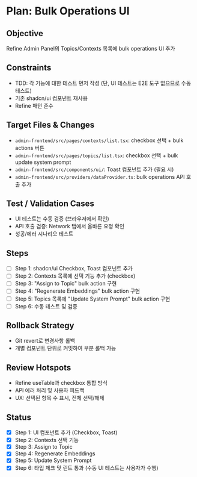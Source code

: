# Plan: Bulk Operations UI

## Objective
Refine Admin Panel의 Topics/Contexts 목록에 bulk operations UI 추가

## Constraints
- TDD: 각 기능에 대한 테스트 먼저 작성 (단, UI 테스트는 E2E 도구 없으므로 수동 테스트)
- 기존 shadcn/ui 컴포넌트 재사용
- Refine 패턴 준수

## Target Files & Changes
- `admin-frontend/src/pages/contexts/list.tsx`: checkbox 선택 + bulk actions 버튼
- `admin-frontend/src/pages/topics/list.tsx`: checkbox 선택 + bulk update system prompt
- `admin-frontend/src/components/ui/`: Toast 컴포넌트 추가 (필요 시)
- `admin-frontend/src/providers/dataProvider.ts`: bulk operations API 호출 추가

## Test / Validation Cases
- UI 테스트는 수동 검증 (브라우저에서 확인)
- API 호출 검증: Network 탭에서 올바른 요청 확인
- 성공/에러 시나리오 테스트

## Steps
- [ ] Step 1: shadcn/ui Checkbox, Toast 컴포넌트 추가
- [ ] Step 2: Contexts 목록에 선택 기능 추가 (checkbox)
- [ ] Step 3: "Assign to Topic" bulk action 구현
- [ ] Step 4: "Regenerate Embeddings" bulk action 구현
- [ ] Step 5: Topics 목록에 "Update System Prompt" bulk action 구현
- [ ] Step 6: 수동 테스트 및 검증

## Rollback Strategy
- Git revert로 변경사항 롤백
- 개별 컴포넌트 단위로 커밋하여 부분 롤백 가능

## Review Hotspots
- Refine useTable과 checkbox 통합 방식
- API 에러 처리 및 사용자 피드백
- UX: 선택된 항목 수 표시, 전체 선택/해제

## Status
- [x] Step 1: UI 컴포넌트 추가 (Checkbox, Toast)
- [x] Step 2: Contexts 선택 기능
- [x] Step 3: Assign to Topic
- [x] Step 4: Regenerate Embeddings
- [x] Step 5: Update System Prompt
- [x] Step 6: 타입 체크 및 린트 통과 (수동 UI 테스트는 사용자가 수행)
